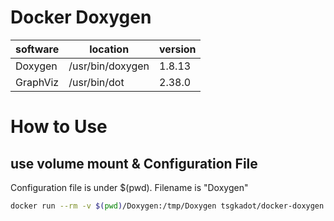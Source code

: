 # Docker Doxygen

| software | location | version |
|----------|----------|---------|
| Doxygen  | /usr/bin/doxygen | 1.8.13   |
| GraphViz | /usr/bin/dot     | 2.38.0   |


# How to Use


## use volume mount & Configuration File

Configuration file is under $(pwd). Filename is "Doxygen"  

```sh
docker run --rm -v $(pwd)/Doxygen:/tmp/Doxygen tsgkadot/docker-doxygen doxygen /tmp/Doxygen
```

